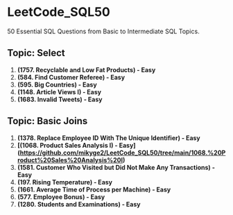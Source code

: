 # LeetCode_SQL50

50 Essential SQL Questions from Basic to Intermediate SQL Topics.

## Topic: Select

1. **(1757. Recyclable and Low Fat Products) - Easy**
2. **(584. Find Customer Referee) - Easy**
3. **(595. Big Countries) - Easy**
4. **(1148. Article Views I) - Easy**
5. **(1683. Invalid Tweets) - Easy**

## Topic: Basic Joins

1. **(1378. Replace Employee ID With The Unique Identifier) - Easy**
2. **[(1068. Product Sales Analysis I) - Easy] (https://github.com/mikyge2/LeetCode_SQL50/tree/main/1068.%20Product%20Sales%20Analysis%20I)**
3. **(1581. Customer Who Visited but Did Not Make Any Transactions) - Easy**
4. **(197. Rising Temperature) - Easy**
5. **(1661. Average Time of Process per Machine) - Easy**
6. **(577. Employee Bonus) - Easy**
7. **(1280. Students and Examinations) - Easy**
   

